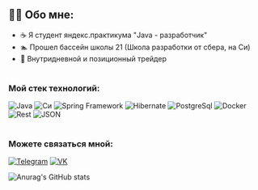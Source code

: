 ## 👨‍💻 Обо мне:
* ☕ Я студент яндекс.практикума "Java - разработчик"
* 🏊 Прошел бассейн школы 21 (Школа разработки от сбера, на Си)
* 🎯 Внутридневной и позиционный трейдер <br><br>

### Мой стек технологий:
![Java](https://img.shields.io/badge/-Java_11-informational?style=for-the-badge&logo=oracle&logoColor=red)
![Cи](https://img.shields.io/badge/C-informational?style=for-the-badge&logo=C&logoColor=6296CC)
![Spring Framework](https://img.shields.io/badge/-Spring-informational?style=for-the-badge&logo=Spring&logoColor=green)
![Hibernate](https://img.shields.io/badge/-Hibernate_ORM-informational?style=for-the-badge&logo=Hibernate)
![PostgreSql](https://img.shields.io/badge/-PostgreSql-informational?style=for-the-badge&logo=PostgreSql&logoColor=black)
![Docker](https://img.shields.io/badge/-Docker-informational?style=for-the-badge&logo=Docker)
![Rest](https://img.shields.io/badge/-Rest_API-informational?style=for-the-badge)
![JSON](https://img.shields.io/static/v1?style=for-the-badge&message=JSON&color=informational&logo=JSON&logoColor=FFFFFF&label=)
<br><br>


### Можете связаться мной:
[![Telegram](https://img.shields.io/badge/-Telegram-informational?style=for-the-badge&logo=telegram)](https://t.me/SurikovDA)
[![VK](https://img.shields.io/badge/-ВКонтакте-informational?style=for-the-badge&logo=vk)](https://vk.com/surikovda)

![Anurag's GitHub stats](https://github-readme-stats.vercel.app/api?username=SurikovDA&show_icons=true&hide=stars)

